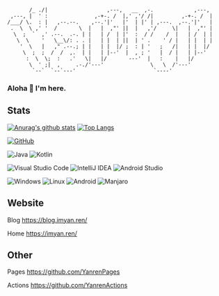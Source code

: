 ```plain
       /_ ./|                   ,---,   __  ,-.             ,---,  
 ,---, |  ' :               ,-+-. /  |,' ,'/ /|         ,-+-. /  | 
/___/ \.  : |   ,--.--.    ,--.'|'   |'  | |' | ,---.  ,--.'|'   | 
 .  \  \ ,' '  /       \  |   |  ,"' ||  |   ,'/     \|   |  ,"' | 
  \  ;  `  ,' .--.  .-. | |   | /  | |'  :  / /    /  |   | /  | | 
   \  \    '   \__\/: . . |   | |  | ||  | ' .    ' / |   | |  | | 
    '  \   |   ," .--.; | |   | |  |/ ;  : | '   ;   /|   | |  |/  
     \  ;  ;  /  /  ,.  | |   | |--'  |  , ; '   |  / |   | |--'   
      :  \  \;  :   .'   \|   |/       ---'  |   :    |   |/       
       \  ' ;|  ,     .-./'---'               \   \  /'---'        
        `--`  `--`---'                         `----'              
```

### Aloha 👋 I'm here.

## Stats

[![Anurag's github stats](https://github-readme-stats.vercel.app/api?username=endureblaze&count_private=true&show_icons=true&theme=gruvbox)](https://github.com/anuraghazra/github-readme-stats) [![Top Langs](https://github-readme-stats.vercel.app/api/top-langs/?username=endureblaze&count_private=true&show_icons=true&layout=compact&theme=gruvbox&hide=html)](https://github.com/anuraghazra/github-readme-stats)


[![GitHub](https://img.shields.io/badge/dynamic/json?logo=github&label=GitHub+Followers&labelColor=282c34&color=181717&query=%24.data.totalSubs&url=https%3A%2F%2Fapi.spencerwoo.com%2Fsubstats%2F%3Fsource%3Dgithub%26queryKey%3DEndureBlaze&longCache=true&style=for-the-badge)](https://github.com/EndureBlaze?tab=followers)

![Java](https://img.shields.io/badge/Java-007396?style=for-the-badge&logo=Java)
![Kotlin](https://img.shields.io/badge/Kotlin-0095D5?style=for-the-badge&logo=Kotlin&logoColor=white)

![Visual Studio Code](https://img.shields.io/badge/Visual%20Studio%20Code-007ACC?style=for-the-badge&logo=Visual+Studio+Code)
![IntelliJ IDEA](https://img.shields.io/badge/IntelliJ%20IDEA-000000?style=for-the-badge&logo=IntelliJ-IDEA)
![Android Studio](https://img.shields.io/badge/Android%20Studio-3DDC84?style=for-the-badge&logo=Android-Studio&logoColor=white)

![Windows](https://img.shields.io/badge/Windows-0078D6?style=for-the-badge&logo=Windows)
![Linux](https://img.shields.io/badge/Linux-000000?style=for-the-badge&logo=Linux&logoColor=white)
![Android](https://img.shields.io/badge/Android-3DDC84?style=for-the-badge&logo=Android&logoColor=white)
![Manjaro](https://img.shields.io/badge/Manjaro-35BF5C?style=for-the-badge&logo=Manjaro&logoColor=white)

## Website

Blog <https://blog.imyan.ren/>

Home <https://imyan.ren/>

## Other

Pages <https://github.com/YanrenPages>

Actions <https://github.com/YanrenActions>
